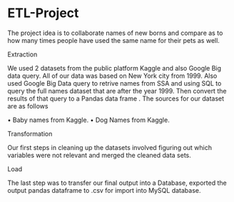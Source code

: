 # ETL-Project

The project idea is to collaborate names of new borns and compare as to how many times people have used the same name for their pets as well.

Extraction

We used 2 datasets from the public platform Kaggle and also Google Big data query. All of our data was based on New York city from 1999. Also used Google Big Data query to retrive names from SSA and using SQL to query the full names dataset that are after the year 1999. Then convert the results of that query to a Pandas data frame . The sources for our dataset are as follows

•	Baby names from Kaggle. •	Dog Names from Kaggle.

Transformation

Our first steps in cleaning up the datasets involved figuring out which variables were not relevant and merged the cleaned data sets.

Load

The last step was to transfer our final output into a Database, exported the output pandas dataframe to .csv for import into MySQL database.
